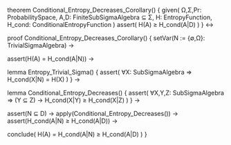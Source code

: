 theorem Conditional_Entropy_Decreases_Corollary() {
  given(
    Ω,Σ,Pr: ProbabilitySpace,
    A,D: FiniteSubSigmaAlgebra ⊆ Σ,
    H: EntropyFunction,
    H_cond: ConditionalEntropyFunction
  )
  assert(
    H(A) ≥ H_cond(A|D)
  )
} ↔

proof Conditional_Entropy_Decreases_Corollary() {
  setVar(N := {∅,Ω}: TrivialSigmaAlgebra) →
  
  assert(H(A) = H_cond(A|N)) →
  
  lemma Entropy_Trivial_Sigma() {
    assert(
      ∀X: SubSigmaAlgebra ⇒ 
      H_cond(X|N) = H(X)
    )
  } →
  
  lemma Conditional_Entropy_Decreases() {
    assert(
      ∀X,Y,Z: SubSigmaAlgebra ⇒
      (Y ⊆ Z) →
      H_cond(X|Y) ≥ H_cond(X|Z)
    )
  } →
  
  assert(N ⊆ D) →
  apply(Conditional_Entropy_Decreases()) →
  assert(H_cond(A|N) ≥ H_cond(A|D)) →
  
  conclude(
    H(A) = H_cond(A|N) ≥ H_cond(A|D)
  )
}